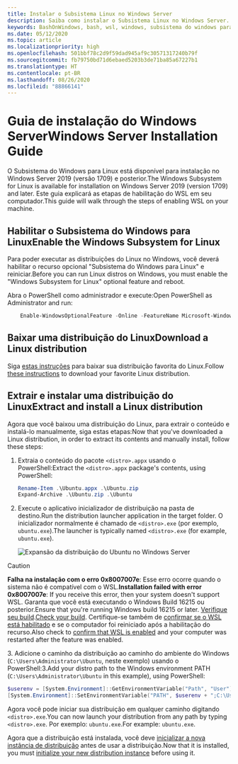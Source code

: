 ```yaml
---
title: Instalar o Subsistema Linux no Windows Server
description: Saiba como instalar o Subsistema Linux no Windows Server. O WSL está disponível para instalação no Windows Server 2019 (versão 1709) e posterior.
keywords: BashOnWindows, bash, wsl, windows, subsistema do windows para linux, windowssubsystem, ubuntu, windows server
ms.date: 05/12/2020
ms.topic: article
ms.localizationpriority: high
ms.openlocfilehash: 501bbf78c2d9f59dad945af9c30571317240b79f
ms.sourcegitcommit: fb79750bd71d6ebaed5203b3de71ba85a67227b1
ms.translationtype: HT
ms.contentlocale: pt-BR
ms.lasthandoff: 08/26/2020
ms.locfileid: "88866141"
---
```

# <a name="windows-server-installation-guide"></a><span data-ttu-id="a7e80-105">Guia de instalação do Windows Server</span><span class="sxs-lookup"><span data-stu-id="a7e80-105">Windows Server Installation Guide</span></span>

<span data-ttu-id="a7e80-106">O Subsistema do Windows para Linux está disponível para instalação no Windows Server 2019 (versão 1709) e posterior.</span><span class="sxs-lookup"><span data-stu-id="a7e80-106">The Windows Subsystem for Linux is available for installation on Windows Server 2019 (version 1709) and later.</span></span> <span data-ttu-id="a7e80-107">Este guia explicará as etapas de habilitação do WSL em seu computador.</span><span class="sxs-lookup"><span data-stu-id="a7e80-107">This guide will walk through the steps of enabling WSL on your machine.</span></span>

## <a name="enable-the-windows-subsystem-for-linux"></a><span data-ttu-id="a7e80-108">Habilitar o Subsistema do Windows para Linux</span><span class="sxs-lookup"><span data-stu-id="a7e80-108">Enable the Windows Subsystem for Linux</span></span>

<span data-ttu-id="a7e80-109">Para poder executar as distribuições do Linux no Windows, você deverá habilitar o recurso opcional "Subsistema do Windows para Linux" e reiniciar.</span><span class="sxs-lookup"><span data-stu-id="a7e80-109">Before you can run Linux distros on Windows, you must enable the "Windows Subsystem for Linux" optional feature and reboot.</span></span>

<span data-ttu-id="a7e80-110">Abra o PowerShell como administrador e execute:</span><span class="sxs-lookup"><span data-stu-id="a7e80-110">Open PowerShell as Administrator and run:</span></span>

```powershell
    Enable-WindowsOptionalFeature -Online -FeatureName Microsoft-Windows-Subsystem-Linux

```

## <a name="download-a-linux-distribution"></a><span data-ttu-id="a7e80-111">Baixar uma distribuição do Linux</span><span class="sxs-lookup"><span data-stu-id="a7e80-111">Download a Linux distribution</span></span>

<span data-ttu-id="a7e80-112">Siga [estas instruções](install-manual.md) para baixar sua distribuição favorita do Linux.</span><span class="sxs-lookup"><span data-stu-id="a7e80-112">Follow [these instructions](install-manual.md) to download your favorite Linux distribution.</span></span>

## <a name="extract-and-install-a-linux-distribution"></a><span data-ttu-id="a7e80-113">Extrair e instalar uma distribuição do Linux</span><span class="sxs-lookup"><span data-stu-id="a7e80-113">Extract and install a Linux distribution</span></span>

<span data-ttu-id="a7e80-114">Agora que você baixou uma distribuição do Linux, para extrair o conteúdo e instalá-lo manualmente, siga estas etapas:</span><span class="sxs-lookup"><span data-stu-id="a7e80-114">Now that you've downloaded a Linux distribution, in order to extract its contents and manually install, follow these steps:</span></span>

1. <span data-ttu-id="a7e80-115">Extraia o conteúdo do pacote `<distro>.appx` usando o PowerShell:</span><span class="sxs-lookup"><span data-stu-id="a7e80-115">Extract the `<distro>.appx` package's contents, using PowerShell:</span></span>

    ```powershell
    Rename-Item .\Ubuntu.appx .\Ubuntu.zip
    Expand-Archive .\Ubuntu.zip .\Ubuntu
    ```

2. <span data-ttu-id="a7e80-116">Execute o aplicativo inicializador de distribuição na pasta de destino.</span><span class="sxs-lookup"><span data-stu-id="a7e80-116">Run the distribution launcher application in the target folder.</span></span> <span data-ttu-id="a7e80-117">O inicializador normalmente é chamado de `<distro>.exe` (por exemplo, `ubuntu.exe`).</span><span class="sxs-lookup"><span data-stu-id="a7e80-117">The launcher is typically named `<distro>.exe` (for example, `ubuntu.exe`).</span></span>

    ![Expansão da distribuição do Ubuntu no Windows Server](media/server-appx-expand.png)

> [!CAUTION]
> <span data-ttu-id="a7e80-119">**Falha na instalação com o erro 0x8007007e**: Esse erro ocorre quando o sistema não é compatível com o WSL.</span><span class="sxs-lookup"><span data-stu-id="a7e80-119">**Installation failed with error 0x8007007e**: If you receive this error, then your system doesn't support WSL.</span></span> <span data-ttu-id="a7e80-120">Garanta que você está executando o Windows Build 16215 ou posterior.</span><span class="sxs-lookup"><span data-stu-id="a7e80-120">Ensure that you're running Windows build 16215 or later.</span></span> <span data-ttu-id="a7e80-121">[Verifique seu build](troubleshooting.md#check-your-build-number).</span><span class="sxs-lookup"><span data-stu-id="a7e80-121">[Check your build](troubleshooting.md#check-your-build-number).</span></span> <span data-ttu-id="a7e80-122">Certifique-se também de [confirmar se o WSL está habilitado](troubleshooting.md#confirm-wsl-is-enabled) e se o computador foi reiniciado após a habilitação do recurso.</span><span class="sxs-lookup"><span data-stu-id="a7e80-122">Also check to [confirm that WSL is enabled](troubleshooting.md#confirm-wsl-is-enabled) and your computer was restarted after the feature was enabled.</span></span>  

<span data-ttu-id="a7e80-123">3. Adicione o caminho da distribuição ao caminho do ambiente do Windows (`C:\Users\Administrator\Ubuntu`, neste exemplo) usando o PowerShell:</span><span class="sxs-lookup"><span data-stu-id="a7e80-123">3.Add your distro path to the Windows environment PATH (`C:\Users\Administrator\Ubuntu` in this example), using PowerShell:</span></span>

```powershell
$userenv = [System.Environment]::GetEnvironmentVariable("Path", "User")
[System.Environment]::SetEnvironmentVariable("PATH", $userenv + ";C:\Users\Administrator\Ubuntu", "User")
```

<span data-ttu-id="a7e80-124">Agora você pode iniciar sua distribuição em qualquer caminho digitando `<distro>.exe`.</span><span class="sxs-lookup"><span data-stu-id="a7e80-124">You can now launch your distribution from any path by typing `<distro>.exe`.</span></span> <span data-ttu-id="a7e80-125">Por exemplo: `ubuntu.exe`.</span><span class="sxs-lookup"><span data-stu-id="a7e80-125">For example: `ubuntu.exe`.</span></span>

<span data-ttu-id="a7e80-126">Agora que a distribuição está instalada, você deve [inicializar a nova instância de distribuição](initialize-distro.md) antes de usar a distribuição.</span><span class="sxs-lookup"><span data-stu-id="a7e80-126">Now that it is installed, you must [initialize your new distribution instance](initialize-distro.md) before using it.</span></span>
